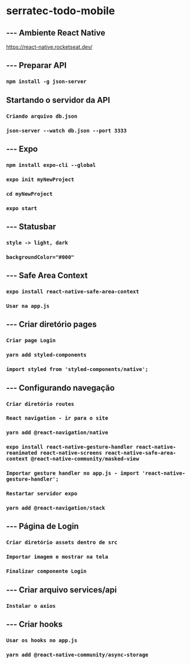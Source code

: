 # serratec-todo-mobile

## --- Ambiente React Native
https://react-native.rocketseat.dev/



## --- Preparar API

### `npm install -g json-server`


## Startando o servidor da API

### `Criando arquivo db.json`

### `json-server --watch db.json --port 3333`



## --- Expo

### `npm install expo-cli --global`

### `expo init myNewProject`

### `cd myNewProject`

### `expo start`


## --- Statusbar

### `style -> light, dark`

### `backgroundColor="#000"`



## --- Safe Area Context

### `expo install react-native-safe-area-context`

### `Usar na app.js`


## --- Criar diretório pages

### `Criar page Login`

### `yarn add styled-components`

### `import styled from 'styled-components/native';`



## --- Configurando navegação

### `Criar diretório routes`

### `React navigation - ir para o site`

### `yarn add @react-navigation/native`

### `expo install react-native-gesture-handler react-native-reanimated react-native-screens react-native-safe-area-context @react-native-community/masked-view`

### `Importar gesture handler no app.js - import 'react-native-gesture-handler';`

### `Restartar servidor expo`

### `yarn add @react-navigation/stack`


## --- Página de Login

### `Criar diretório assets dentro de src`

### `Importar imagem e mostrar na tela`

### `Finalizar componente Login`


## --- Criar arquivo services/api

### `Instalar o axios`


## --- Criar hooks

### `Usar os hooks no app.js`

### `yarn add @react-native-community/async-storage`


